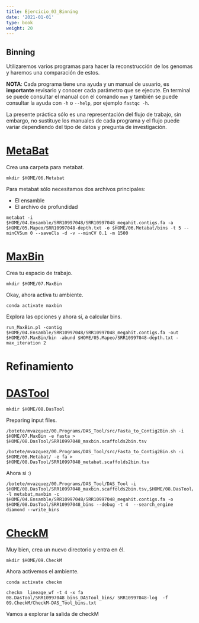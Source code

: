 ```yaml
---
title: Ejercicio_03_Binning
date: '2021-01-01'
type: book
weight: 20
---
```


## Binning

Utilizaremos varios programas para hacer la reconstrucción de los genomas y haremos una comparación de estos.

**NOTA**: Cada programa tiene una ayuda y un manual de usuario, es **importante** revisarlo y conocer cada parámetro que se ejecute. En terminal se puede consultar el manual con el comando `man` y también se puede consultar la ayuda con `-h` o `--help`, por ejemplo `fastqc -h`.

La presente práctica sólo es una representación del flujo de trabajo, sin embargo, no sustituye los manuales de cada programa y el flujo puede variar dependiendo del tipo de datos y pregunta de investigación.

# [MetaBat](https://bitbucket.org/berkeleylab/metabat/src/master/)

Crea una carpeta para metabat. 

```
mkdir $HOME/06.Metabat
```

Para metabat sólo necesitamos dos archivos principales:

- El ensamble
- El archivo de profundidad
 
```
metabat -i $HOME/04.Ensamble/SRR10997048/SRR10997048_megahit.contigs.fa -a $HOME/05.Mapeo/SRR10997048-depth.txt -o $HOME/06.Metabat/bins -t 5 --minCVSum 0 --saveCls -d -v --minCV 0.1 -m 1500
```

# [MaxBin](https://sourceforge.net/p/maxbin/code/ci/master/tree/)

Crea tu espacio de trabajo.

```
mkdir $HOME/07.MaxBin
```

Okay, ahora activa tu ambiente.

```
conda activate maxbin
```

Explora las opciones y ahora sí, a calcular bins. 

```
run_MaxBin.pl -contig $HOME/04.Ensamble/SRR10997048/SRR10997048_megahit.contigs.fa -out  $HOME/07.MaxBin/bin -abund $HOME/05.Mapeo/SRR10997048-depth.txt -max_iteration 2
```

# Refinamiento

# [DASTool](https://github.com/cmks/DAS_Tool)

```
mkdir $HOME/08.DasTool
```

Preparing input files.

```
/botete/mvazquez/00.Programs/DAS_Tool/src/Fasta_to_Contig2Bin.sh -i $HOME/07.MaxBin -e fasta > $HOME/08.DasTool/SRR10997048_maxbin.scaffolds2bin.tsv
```

```
/botete/mvazquez/00.Programs/DAS_Tool/src/Fasta_to_Contig2Bin.sh -i $HOME/06.Metabat/ -e fa > $HOME/08.DasTool/SRR10997048_metabat.scaffolds2bin.tsv
```

Ahora si :)

```
/botete/mvazquez/00.Programs/DAS_Tool/DAS_Tool -i $HOME/08.DasTool/SRR10997048_maxbin.scaffolds2bin.tsv,$HOME/08.DasTool/SRR10997048_metabat.scaffolds2bin.tsv -l metabat,maxbin -c $HOME/04.Ensamble/SRR10997048/SRR10997048_megahit.contigs.fa -o $HOME/08.DasTool/SRR10997048_bins --debug -t 4  --search_engine diamond --write_bins
```

# [CheckM](https://github.com/Ecogenomics/CheckM/wiki)

Muy bien, crea un nuevo directorio y entra en él.

```
mkdir $HOME/09.CheckM
```

Ahora activemos el ambiente.

```
conda activate checkm
```


```
checkm  lineage_wf -t 4 -x fa 08.DasTool/SRR10997048_bins_DASTool_bins/ SRR10997048-log  -f 09.CheckM/CheckM-DAS_Tool_bins.txt
```

Vamos a explorar la salida de checkM
